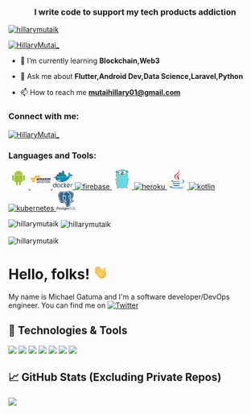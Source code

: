 <h3 align="center">I write code to support my tech products addiction</h3>

<p align="left"> <a href="https://github.com/ryo-ma/github-profile-trophy"><img src="https://github-profile-trophy.vercel.app/?username=hillarymutaik" alt="hillarymutaik" /></a> </p>

<p align="left"> <a href="https://twitter.com/HillaryMutai_" target="blank"><img src="https://img.shields.io/twitter/follow/HillaryMutai_?logo=twitter&style=for-the-badge" alt="HillaryMutai_" /></a> </p>

- 🌱 I’m currently learning **Blockchain,Web3**

- 💬 Ask me about **Flutter,Android Dev,Data Science,Laravel,Python**

- 📫 How to reach me **mutaihillary01@gmail.com**

<h3 align="left">Connect with me:</h3>
<p align="left">
<a href="https://twitter.com/HillaryMutai_" target="blank"><img align="center" src="https://raw.githubusercontent.com/rahuldkjain/github-profile-readme-generator/master/src/images/icons/Social/twitter.svg" alt="HillaryMutai_" height="30" width="40" /></a>
</p>

<h3 align="left">Languages and Tools:</h3>
<p align="left"> <a href="https://developer.android.com" target="_blank"> <img src="https://raw.githubusercontent.com/devicons/devicon/master/icons/android/android-original-wordmark.svg" alt="android" width="40" height="40"/> </a> <a href="https://aws.amazon.com" target="_blank"> <img src="https://raw.githubusercontent.com/devicons/devicon/master/icons/amazonwebservices/amazonwebservices-original-wordmark.svg" alt="aws" width="40" height="40"/> </a> <a href="https://www.docker.com/" target="_blank"> <img src="https://raw.githubusercontent.com/devicons/devicon/master/icons/docker/docker-original-wordmark.svg" alt="docker" width="40" height="40"/> </a> <a href="https://firebase.google.com/" target="_blank"> <img src="https://www.vectorlogo.zone/logos/firebase/firebase-icon.svg" alt="firebase" width="40" height="40"/> </a> <a href="https://golang.org" target="_blank"> <img src="https://raw.githubusercontent.com/devicons/devicon/master/icons/go/go-original.svg" alt="go" width="40" height="40"/> </a> <a href="https://heroku.com" target="_blank"> <img src="https://www.vectorlogo.zone/logos/heroku/heroku-icon.svg" alt="heroku" width="40" height="40"/> </a> <a href="https://www.java.com" target="_blank"> <img src="https://raw.githubusercontent.com/devicons/devicon/master/icons/java/java-original.svg" alt="java" width="40" height="40"/> </a> <a href="https://kotlinlang.org" target="_blank"> <img src="https://www.vectorlogo.zone/logos/kotlinlang/kotlinlang-icon.svg" alt="kotlin" width="40" height="40"/> </a> <a href="https://kubernetes.io" target="_blank"> <img src="https://www.vectorlogo.zone/logos/kubernetes/kubernetes-icon.svg" alt="kubernetes" width="40" height="40"/> </a> <a href="https://www.postgresql.org" target="_blank"> <img src="https://raw.githubusercontent.com/devicons/devicon/master/icons/postgresql/postgresql-original-wordmark.svg" alt="postgresql" width="40" height="40"/> </a> </p>

<p><img align="left" src="https://github-readme-stats.vercel.app/api/top-langs?username=hillarymutaik&show_icons=true&locale=en&layout=compact" alt="hillarymutaik" /></p>

<p>&nbsp;<img align="center" src="https://github-readme-stats.vercel.app/api?username=hillarymutaik&show_icons=true&locale=en" alt="hillarymutaik" /></p>

<p><img align="center" src="https://github-readme-streak-stats.herokuapp.com/?user=hillarymutaik&" alt="hillarymutaik" /></p>


# Hello, folks! <img src="https://github.com/hillarymutaik/hillarymutaik/blob/main/wave.gif" width="30px">

My name is Michael Gatuma and I'm a software developer/DevOps engineer. You can find me on [![Twitter][1.2]][1]

## 🔧 Technologies & Tools
![](https://img.shields.io/badge/OS-Linux-informational?style=flat&logo=linux&logoColor=white&color=0366d6)
![](https://img.shields.io/badge/Editor-IntelliJ_IDEA-informational?style=flat&logo=intellij-idea&logoColor=white&color=0366d6)
![](https://img.shields.io/badge/Code-Laravel-informational?style=flat&logo=laravel&logoColor=white&color=0366d6)
![](https://img.shields.io/badge/Code-JavaScript-informational?style=flat&logo=javascript&logoColor=white&color=0366d6)
![](https://img.shields.io/badge/Shell-Bash-informational?style=flat&logo=gnu-bash&logoColor=white&color=0366d6)
![](https://img.shields.io/badge/Tools-Docker-informational?style=flat&logo=docker&logoColor=white&color=0366d6)
![](https://img.shields.io/badge/Tools-Kubernetes-informational?style=flat&logo=kubernetes&logoColor=white&color=0366d6)

## &#x1f4c8; GitHub Stats (Excluding Private Repos)
<a href="https://github.com/hillarymutaik">
  <img align="center" src="https://github-readme-stats.vercel.app/api?username=hillarymutaik&theme=algolia&show_icons=true&count_private=true" />
</a>

<!--[![Michael's wakatime stats](https://github-readme-stats.vercel.app/api/wakatime?username=MichaelGatuma)](https://github.com/MichaelGatuma/github-readme-stats)-->
<!--<a href="https://github.com/MichaelGatuma/CredMarket-Formalizacao-Front">
  <img align="center" src="https://github-readme-stats.vercel.app/api/pin/?username=MichaelGatuma&theme=algolia&show_icons=true&repo=CredMarket-Formalizacao-Front" />
</a>
<a href="https://github.com/MichaelGatuma/HyperiumInstaller">
  <img align="center" src="https://github-readme-stats.vercel.app/api/pin/?username=MichaelGatuma&theme=algolia&show_icons=true&repo=HyperiumInstaller" />
</a>-->
<!--
**MichaelGatuma/MichaelGatuma** is a ✨ _special_ ✨ repository because its `README.md` (this file) appears on your GitHub profile.

Here are some ideas to get you started:

- 🔭 I’m currently working on ...
- 🌱 I’m currently learning ...
- 👯 I’m looking to collaborate on ...
- 🤔 I’m looking for help with ...
- 💬 Ask me about ...
- 📫 How to reach me: ...
- 😄 Pronouns: ...
- ⚡ Fun fact: ...
-->

<!-- links to social media icons -->

<!-- icons with padding -->

[1.1]: http://i.imgur.com/tXSoThF.png (twitter icon with padding)
[2.1]: http://i.imgur.com/0o48UoR.png (github icon with padding)

<!-- icons without padding -->

[1.2]: http://i.imgur.com/wWzX9uB.png (twitter icon without padding)
[2.2]: http://i.imgur.com/9I6NRUm.png (github icon without padding)
[3.2]: https://raw.githubusercontent.com/MartinHeinz/MartinHeinz/master/linkedin-3-16.png (LinkedIn icon without padding)


<!-- links to your social media accounts -->

[1]: https://twitter.com/HillaryMutai_
[2]: https://github.com/hillarymutaik


<!-- Resources -->
<!-- Icons: https://simpleicons.org/ -->
<!-- GitHub Stats: https://github.com/anuraghazra/github-readme-stats -->
<!-- Emojis: https://emojipedia.org/emoji/ -->
<!-- HTML Emojis: https://www.fileformat.info/index.htm -->
<!-- Shields: https://shields.io/ -->
<!-- Awesome GitHub Profile README: https://github.com/abhisheknaiidu/awesome-github-profile-readme -->
